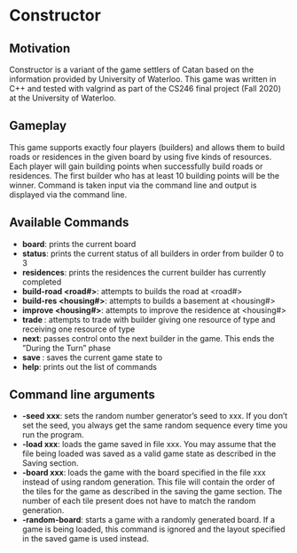 # Constructor

## Motivation
Constructor is a variant of the game settlers of Catan based on the information provided by University of Waterloo. This game was written in C++ and tested with valgrind as part of the CS246 final project (Fall 2020) at the University of Waterloo.

## Gameplay
This game supports exactly four players (builders) and allows them to build roads or residences in the given board by using five kinds of resources. Each player will gain building points when successfully build roads or residences. The first builder who has at least 10 building points will be the winner. Command is taken input via the command line and output is displayed via the command line.

## Available Commands
* **board**: prints the current board
* **status**: prints the current status of all builders in order from builder 0 to 3
* **residences**: prints the residences the current builder has currently completed
* **build-road <road#>**: attempts to builds the road at <road#>
* **build-res <housing#>**: attempts to builds a basement at <housing#>
* **improve <housing#>**: attempts to improve the residence at <housing#>
* **trade <colour> <give> <take>**: attempts to trade with builder <colour> giving one resource of type <give> and receiving one resource of type <take>
* **next**: passes control onto the next builder in the game. This ends the ”During the Turn” phase
* **save <file>**: saves the current game state to <file>
* **help**: prints out the list of commands

## Command line arguments
* **-seed xxx**: sets the random number generator’s seed to xxx. If you don’t set the seed, you always get the same random sequence every time you run the program.
* **-load xxx**: loads the game saved in file xxx. You may assume that the file being loaded was saved as a valid game state as described in the Saving section.
* **-board xxx**: loads the game with the board specified in the file xxx instead of using random generation. This file will contain the order of the tiles for the game as described in the saving the game section. The number of each tile present does not have to match
the random generation.
* **-random-board**: starts a game with a randomly generated board. If a game is being loaded, this command is ignored and the layout specified in the saved game is used instead.
